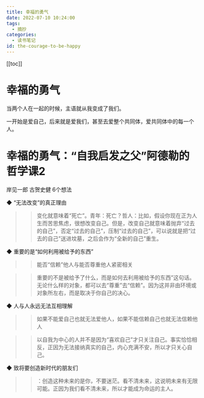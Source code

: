 ```yaml
---
title: 幸福的勇气
date: 2022-07-10 10:24:00
tags:
  - 摘抄
categories:
  - 读书笔记
id: the-courage-to-be-happy
---
```


[[toc]]

# 幸福的勇气

当两个人在一起的时候，主语就从我变成了我们。

一开始是爱自己，后来就是爱我们，甚至去爱整个共同体，爱共同体中的每一个人。

# 幸福的勇气：“自我启发之父”阿德勒的哲学课2

岸见一郎 古贺史健
6个想法

◆ “无法改变”的真正理由

> > 变化就意味着“死亡”。青年：死亡？哲人：比如，假设你现在正为人生而苦思焦虑，很想改变自己。但是，改变自己就意味着抛弃“过去的自己”，否定“过去的自己”，压制“过去的自己”，可以说就是把“过去的自己”送进坟墓，之后会作为“全新的自己”重生。

◆ 重要的是“如何利用被给予的东西”

> > 能否“信赖”他人与能否尊重他人紧密相关

> > 重要的不是被给予了什么，而是如何去利用被给予的东西”这句话。无论什么样的对象，都可以去“尊重”去“信赖”。因为这并非由环境或对象所左右，而是取决于你自己的决心。

◆ 人与人永远无法互相理解

> > 如果不能爱自己也就无法爱他人，如果不能信赖自己也就无法信赖他人

> > 以自我为中心的人并不是因为“喜欢自己”才只关注自己。事实恰恰相反，正因为无法接纳真实的自己，内心充满不安，所以才只关心自己。

◆ 致将要创造新时代的朋友们

> > ：创造这种未来的是你，不要迷茫。看不清未来，这说明未来有无限可能。正因为我们看不清未来，所以才能成为命运的主人。
